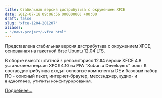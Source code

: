 ```yaml
---
title: Стабильная версия дистрибутива с окружением XFCE
date: 2012-07-18 09:06:56.000000000 +00:00
draft: false
slug: "xfce-1204-201207"
aliases:
- "/news-project/-xfce.html"
---
```


Представлена стабильная версия дистрибутива с окружением XFCE, основанная на пакетной базе Ubuntu 12.04 LTS.

В сборке вместо штатной в репозиториях 12.04 версии XFCE 4.8 установлена версия XFCE 4.10 из PPA “Xubuntu Developers” team. В состав дистрибутива входят основные компоненты DE и базовый набор ПО - офисный пакет, интернет-браузер, мессенджер, аудио- и видеоплеер, утилиты конфигурирования.

[Подребнее...](http://forum.runtu.org/index.php/topic,2934.0/topicseen.html)

